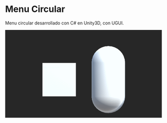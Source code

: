 # Menu Circular
Menu circular desarrollado con C# en Unity3D, con UGUI.

<p align="center"><img src="https://github.com/MoonAntonio/menu-circular/blob/master/res/prev.gif?raw=true"></p>

